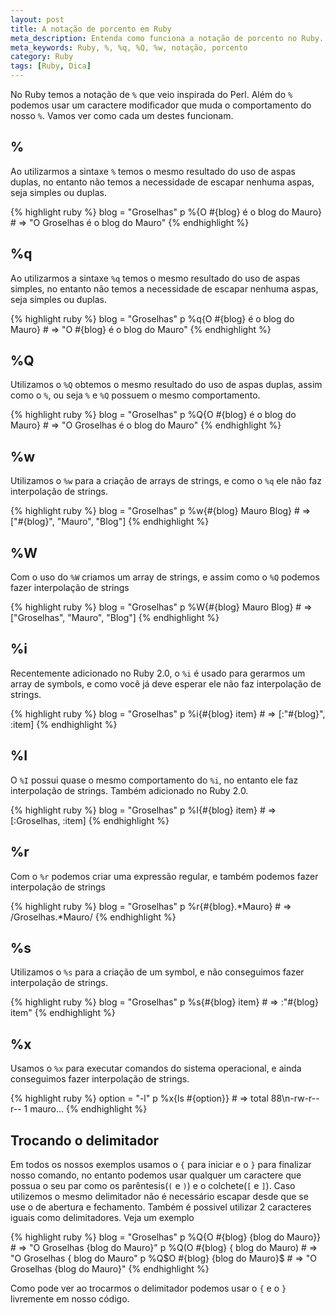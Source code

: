 ```yaml
---
layout: post
title: A notação de porcento em Ruby
meta_description: Entenda como funciona a notação de porcento no Ruby.
meta_keywords: Ruby, %, %q, %Q, %w, notação, porcento
category: Ruby
tags: [Ruby, Dica]
---
```


No Ruby temos a notação de `%` que veio inspirada do Perl. Além do `%` podemos usar um caractere modificador que muda o comportamento do nosso `%`. Vamos ver como cada um destes funcionam.

## %

Ao utilizarmos a sintaxe `%` temos o mesmo resultado do uso de aspas duplas, no entanto não temos a necessidade de escapar nenhuma aspas, seja simples ou duplas.

{% highlight ruby %}
blog = "Groselhas"
p %{O #{blog} é o blog do Mauro} # => "O Groselhas é o blog do Mauro"
{% endhighlight %}

## %q

Ao utilizarmos a sintaxe `%q` temos o mesmo resultado do uso de aspas simples, no entanto não temos a necessidade de escapar nenhuma aspas, seja simples ou duplas.

{% highlight ruby %}
blog = "Groselhas"
p %q{O #{blog} é o blog do Mauro} # => "O \#{blog} é o blog do Mauro"
{% endhighlight %}

## %Q

Utilizamos o `%Q` obtemos o mesmo resultado do uso de aspas duplas, assim como o `%`, ou seja `%` e `%Q` possuem o mesmo comportamento.

{% highlight ruby %}
blog = "Groselhas"
p %Q{O #{blog} é o blog do Mauro} # => "O Groselhas é o blog do Mauro"
{% endhighlight %}

## %w

Utilizamos o `%w` para a criação de arrays de strings, e como o `%q` ele não faz interpolação de strings.

{% highlight ruby %}
blog = "Groselhas"
p %w{#{blog} Mauro Blog} # => ["\#{blog}", "Mauro", "Blog"]
{% endhighlight %}

## %W

Com o uso do `%W` criamos um array de strings, e assim como o `%Q` podemos fazer interpolação de strings

{% highlight ruby %}
blog = "Groselhas"
p %W{#{blog} Mauro Blog} # => ["Groselhas", "Mauro", "Blog"]
{% endhighlight %}

## %i

Recentemente adicionado no Ruby 2.0, o `%i` é usado para gerarmos um array de symbols, e como você já deve esperar ele não faz interpolação de strings.

{% highlight ruby %}
blog = "Groselhas"
p %i{#{blog} item} # => [:"\#{blog}", :item]
{% endhighlight %}

## %I

O `%I` possui quase o mesmo comportamento do `%i`, no entanto ele faz interpolação de strings. Também adicionado no Ruby 2.0.

{% highlight ruby %}
blog = "Groselhas"
p %I{#{blog} item} # => [:Groselhas, :item]
{% endhighlight %}

## %r

Com o `%r` podemos criar uma expressão regular, e também podemos fazer interpolação de strings

{% highlight ruby %}
blog = "Groselhas"
p %r{#{blog}.*Mauro} # => /Groselhas.*Mauro/
{% endhighlight %}

## %s

Utilizamos o `%s` para a criação de um symbol, e não conseguimos fazer interpolação de strings.

{% highlight ruby %}
blog = "Groselhas"
p %s{#{blog} item} # => :"\#{blog} item"
{% endhighlight %}

## %x

Usamos o `%x` para executar comandos do sistema operacional, e ainda conseguimos fazer interpolação de strings.

{% highlight ruby %}
option = "-l"
p %x{ls #{option}} # => total 88\n-rw-r--r--   1 mauro...
{% endhighlight %}

## Trocando o delimitador

Em todos os nossos exemplos usamos o `{` para iniciar e o `}` para finalizar nosso comando, no entanto podemos usar qualquer um caractere que possua o seu par como os parêntesis(`(` e `)`) e o colchete(`[` e `]`). Caso utilizemos o mesmo delimitador não é necessário escapar desde que se use o de abertura e fechamento.
Também é possivel utilizar 2 caracteres iguais como delimitadores.
Veja um exemplo

{% highlight ruby %}
blog = "Groselhas"
p %Q{O #{blog} {blog do Mauro}} # => "O Groselhas {blog do Mauro}"
p %Q(O #{blog} { blog do Mauro) # => "O Groselhas { blog do Mauro"
p %Q$O #{blog} {blog do Mauro}$ # => "O Groselhas {blog do Mauro}"
{% endhighlight %}

Como pode ver ao trocarmos o delimitador podemos usar o `{` e o `}` livremente em nosso código.